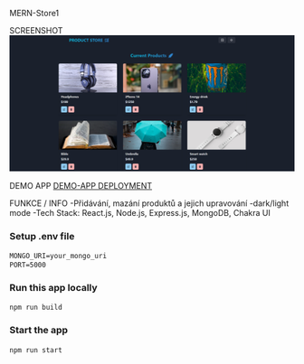 MERN-Store1

SCREENSHOT
![DEMOSCREENSHOT](frontend/public/MERNstorescreenshot.png)

DEMO APP
[DEMO-APP DEPLOYMENT](https://mern-store1-piyt.onrender.com/)

FUNKCE / INFO
-Přidávání, mazání produktů a jejich upravování
-dark/light mode
-Tech Stack: React.js, Node.js, Express.js, MongoDB, Chakra UI



### Setup .env file

```shell
MONGO_URI=your_mongo_uri
PORT=5000
```

### Run this app locally

```shell
npm run build
```

### Start the app

```shell
npm run start
```
